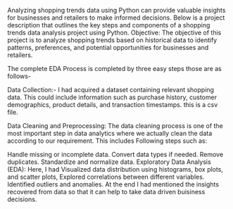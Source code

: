 Analyzing shopping trends data using Python can provide valuable insights for businesses and retailers to make informed decisions. Below is a project description that outlines the key steps and components of a shopping trends data analysis project using Python. Objective: The objective of this project is to analyze shopping trends based on historical data to identify patterns, preferences, and potential opportunities for businesses and retailers.

The complete EDA Process is completed by three easy steps those are as follows-

Data Collection:- I had acquired a dataset containing relevant shopping data. This could include information such as purchase history, customer demographics, product details, and transaction timestamps. this is a csv file.

Data Cleaning and Preprocessing: The data cleaning process is one of the most important step in data analytics where we actually clean the data according to our requirement. This includes Following steps such as:

Handle missing or incomplete data.
Convert data types if needed.
Remove duplicates.
Standardize and normalize data.
Exploratory Data Analysis (EDA): Here, I had Visualized data distribution using histograms, box plots, and scatter plots, Explored correlations between different variables. Identified outliers and anomalies. At the end I had mentioned the insights recovered from data so that it can help to take data driven buisiness decisions.
